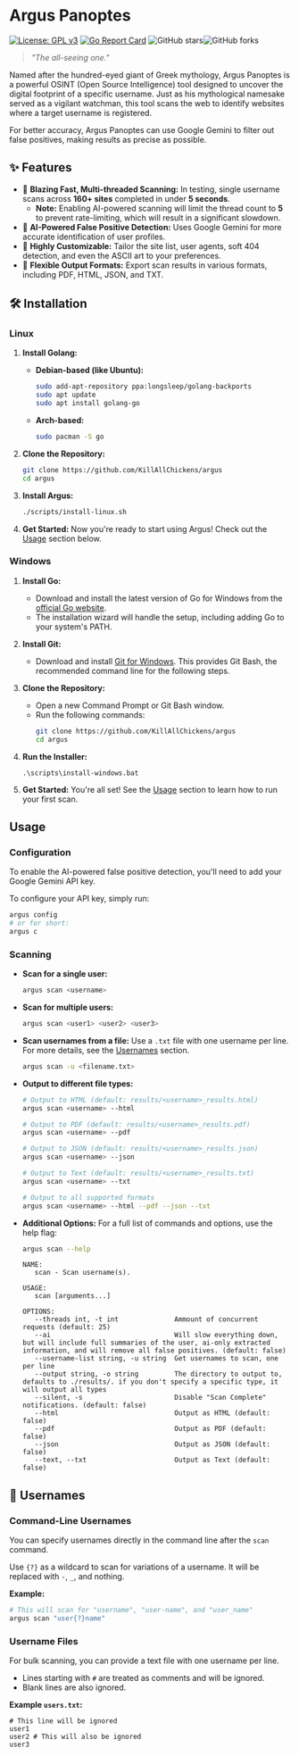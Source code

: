 # Argus Panoptes

[![License: GPL v3](https://img.shields.io/badge/License-GPL_v3-blue.svg)](https://www.gnu.org/licenses/gpl-3.0)
[![Go Report Card](https://goreportcard.com/badge/github.com/KillAllChickens/argus)](https://goreportcard.com/report/github.com/KillAllChickens/argus)
![GitHub stars](https://img.shields.io/github/stars/KillAllChickens/argus?style=social)![GitHub forks](https://img.shields.io/github/forks/KillAllChickens/argus?style=social)

> *"The all-seeing one."*

Named after the hundred-eyed giant of Greek mythology, Argus Panoptes is a powerful OSINT (Open Source Intelligence) tool designed to uncover the digital footprint of a specific username. Just as his mythological namesake served as a vigilant watchman, this tool scans the web to identify websites where a target username is registered.

For better accuracy, Argus Panoptes can use Google Gemini to filter out false positives, making results as precise as possible.

## ✨ Features

*   🚀 **Blazing Fast, Multi-threaded Scanning:** In testing, single username scans across **160+ sites** completed in under **5 seconds**.
    *   **Note:** Enabling AI-powered scanning will limit the thread count to **5** to prevent rate-limiting, which will result in a significant slowdown.
*   🤖 **AI-Powered False Positive Detection:** Uses Google Gemini for more accurate identification of user profiles.
*   🔧 **Highly Customizable:** Tailor the site list, user agents, soft 404 detection, and even the ASCII art to your preferences.
*   📄 **Flexible Output Formats:** Export scan results in various formats, including PDF, HTML, JSON, and TXT.

## 🛠️ Installation

### Linux

1.  **Install Golang:**
    *   **Debian-based (like Ubuntu):**
        ```bash
        sudo add-apt-repository ppa:longsleep/golang-backports
        sudo apt update
        sudo apt install golang-go
        ```
    *   **Arch-based:**
        ```bash
        sudo pacman -S go
        ```

2.  **Clone the Repository:**
    ```bash
    git clone https://github.com/KillAllChickens/argus
    cd argus
    ```

3.  **Install Argus:**
    ```bash
    ./scripts/install-linux.sh
    ```

4.  **Get Started:**
    Now you're ready to start using Argus! Check out the [Usage](#usage) section below.

### Windows

1.  **Install Go:**
    *   Download and install the latest version of Go for Windows from the [official Go website](https://go.dev/dl/).
    *   The installation wizard will handle the setup, including adding Go to your system's PATH.

2.  **Install Git:**
    *   Download and install [Git for Windows](https://git-scm.com/download/win). This provides Git Bash, the recommended command line for the following steps.

3.  **Clone the Repository:**
    *   Open a new Command Prompt or Git Bash window.
    *   Run the following commands:
        ```bash
        git clone https://github.com/KillAllChickens/argus
        cd argus
        ```

4.  **Run the Installer:**
    ```batch
    .\scripts\install-windows.bat
    ```

5.  **Get Started:**
    You're all set! See the [Usage](#usage) section to learn how to run your first scan.

## Usage

### Configuration

To enable the AI-powered false positive detection, you'll need to add your Google Gemini API key.

To configure your API key, simply run:
```bash
argus config
# or for short:
argus c
```

### Scanning

*   **Scan for a single user:**
    ```bash
    argus scan <username>
    ```

*   **Scan for multiple users:**
    ```bash
    argus scan <user1> <user2> <user3>
    ```

*   **Scan usernames from a file:**
    Use a `.txt` file with one username per line. For more details, see the [Usernames](#-usernames) section.
    ```bash
    argus scan -u <filename.txt>
    ```

*   **Output to different file types:**
    ```bash
    # Output to HTML (default: results/<username>_results.html)
    argus scan <username> --html

    # Output to PDF (default: results/<username>_results.pdf)
    argus scan <username> --pdf

    # Output to JSON (default: results/<username>_results.json)
    argus scan <username> --json

    # Output to Text (default: results/<username>_results.txt)
    argus scan <username> --txt

    # Output to all supported formats
    argus scan <username> --html --pdf --json --txt
    ```

*   **Additional Options:**
    For a full list of commands and options, use the help flag:
    ```bash
    argus scan --help
    ```
    ```
    NAME:
       scan - Scan username(s).

    USAGE:
       scan [arguments...]

    OPTIONS:
       --threads int, -t int              Ammount of concurrent requests (default: 25)
       --ai                               Will slow everything down, but will include full summaries of the user, ai-only extracted information, and will remove all false positives. (default: false)
       --username-list string, -u string  Get usernames to scan, one per line
       --output string, -o string         The directory to output to, defaults to ./results/. if you don't specify a specific type, it will output all types
       --silent, -s                       Disable "Scan Complete" notifications. (default: false)
       --html                             Output as HTML (default: false)
       --pdf                              Output as PDF (default: false)
       --json                             Output as JSON (default: false)
       --text, --txt                      Output as Text (default: false)
    ```

## 📝 Usernames

### Command-Line Usernames

You can specify usernames directly in the command line after the `scan` command.

Use `{?}` as a wildcard to scan for variations of a username. It will be replaced with `-`, `_`, and nothing.

**Example:**
```bash
# This will scan for "username", "user-name", and "user_name"
argus scan "user{?}name"
```

### Username Files

For bulk scanning, you can provide a text file with one username per line.

*   Lines starting with `#` are treated as comments and will be ignored.
*   Blank lines are also ignored.

**Example `users.txt`:**
```
# This line will be ignored
user1
user2 # This will also be ignored
user3
```

